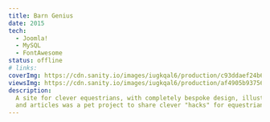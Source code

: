 ```yaml
---
title: Barn Genius
date: 2015
tech:
  - Joomla!
  - MySQL
  - FontAwesome
status: offline
# links:
coverImg: https://cdn.sanity.io/images/iugkqal6/production/c93ddaef24b6930b4e8183767c694f0f49d83d6a-1000x600.jpg
viewsImg: https://cdn.sanity.io/images/iugkqal6/production/af4905b93756c441ef635891727b202ae52b2113-2196x1356.png
description:
  A site for clever equestrians, with completely bespoke design, illustrations,
  and articles was a pet project to share clever "hacks" for equestrians.
---
```

